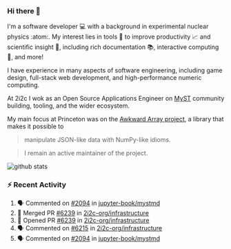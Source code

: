 ### Hi there 👋 

I'm a software developer 💻 with a background in experimental nuclear physics :atom:. My interest lies in tools :wrench: to improve productivity :chart_with_upwards_trend: and scientific insight :telescope:, including rich documentation 📚, interactive computing 🧮, and more! 

I have experience in many aspects of software engineering, including game design, full-stack web development, and high-performance numeric computing. 

At 2i2c I wok as an Open Source Applications Engineer on [MyST](https://github.com/jupyter-book/mystmd) community building, tooling, and the wider ecosystem. 

My main focus at Princeton was on the [Awkward Array project](awkward-array.org/), a library that makes it possible to 
> manipulate JSON-like data with NumPy-like idioms.

> I remain an active maintainer of the project. 

![github stats](https://github-readme-stats.vercel.app/api?username=agoose77&show_icons=true&hide_rank=true&hide_title=true&bg_color=30,e76445,904e95&text_color=efe3ec&icon_color=efe3ec)
<!--
**agoose77/agoose77** is a ✨ _special_ ✨ repository because its `README.md` (this file) appears on your GitHub profile.

Here are some ideas to get you started:

- 🔭 I’m currently working on ...
- 🌱 I’m currently learning ...
- 👯 I’m looking to collaborate on ...
- 🤔 I’m looking for help with ...
- 💬 Ask me about ...
- 📫 How to reach me: ...
- 😄 Pronouns: ...
- ⚡ Fun fact: ...
-->

### :zap: Recent Activity

<!--START_SECTION:activity-->
1. 🗣 Commented on [#2094](https://github.com/jupyter-book/mystmd/pull/2094#issuecomment-2981553430) in [jupyter-book/mystmd](https://github.com/jupyter-book/mystmd)
2. 🎉 Merged PR [#6239](https://github.com/2i2c-org/infrastructure/pull/6239) in [2i2c-org/infrastructure](https://github.com/2i2c-org/infrastructure)
3. 💪 Opened PR [#6239](https://github.com/2i2c-org/infrastructure/pull/6239) in [2i2c-org/infrastructure](https://github.com/2i2c-org/infrastructure)
4. 🗣 Commented on [#6215](https://github.com/2i2c-org/infrastructure/pull/6215#issuecomment-2981524891) in [2i2c-org/infrastructure](https://github.com/2i2c-org/infrastructure)
5. 🗣 Commented on [#2094](https://github.com/jupyter-book/mystmd/pull/2094#issuecomment-2981519583) in [jupyter-book/mystmd](https://github.com/jupyter-book/mystmd)
<!--END_SECTION:activity-->
